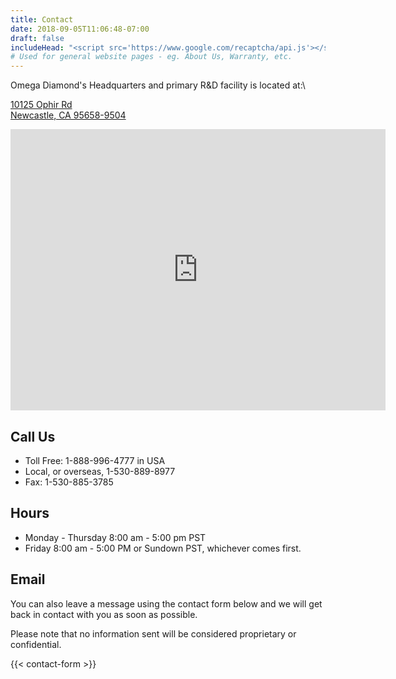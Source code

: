 ```yaml
---
title: Contact
date: 2018-09-05T11:06:48-07:00
draft: false
includeHead: "<script src='https://www.google.com/recaptcha/api.js'></script>"
# Used for general website pages - eg. About Us, Warranty, etc.
---
```



Omega Diamond's Headquarters and primary R&D facility is located at:\
 
<a href="https://goo.gl/maps/DNwmfLYKpS42" target="_blank">10125 Ophir Rd<br> Newcastle, CA 95658-9504</a>

<iframe src="https://www.google.com/maps/embed?pb=!1m18!1m12!1m3!1d3105.916178374184!2d-121.11841044814692!3d38.88015955546313!2m3!1f0!2f0!3f0!3m2!1i1024!2i768!4f13.1!3m3!1m2!1s0x809b1b04f1269467%3A0xb168723c19c2f7d!2s10125+Ophir+Rd%2C+Newcastle%2C+CA+95658!5e0!3m2!1sen!2sus!4v1535497543557" width="600" height="450" frameborder="0" style="border:0" allowfullscreen></iframe>


## Call Us

* Toll Free: 1-888-996-4777 in USA
* Local, or overseas, 1-530-889-8977
* Fax: 1-530-885-3785

## Hours
* Monday - Thursday 8:00 am - 5:00 pm PST
* Friday 8:00 am - 5:00 PM or Sundown PST, whichever comes first.


## Email

You can also leave a message using the contact form below and we will get back in contact with you as soon as possible.

Please note that no information sent will be considered proprietary or confidential.

{{< contact-form >}}

